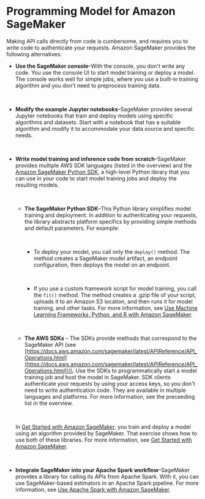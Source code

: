 # Programming Model for Amazon SageMaker<a name="how-it-works-prog-model"></a>

Making API calls directly from code is cumbersome, and requires you to write code to authenticate your requests\. Amazon SageMaker provides the following alternatives:
+ **Use the SageMaker console**–With the console, you don't write any code\. You use the console UI to start model training or deploy a model\. The console works well for simple jobs, where you use a built\-in training algorithm and you don't need to preprocess training data\. 

   
+ **Modify the example Jupyter notebooks**–SageMaker provides several Jupyter notebooks that train and deploy models using specific algorithms and datasets\. Start with a notebook that has a suitable algorithm and modify it to accommodate your data source and specific needs\.

   
+ **Write model training and inference code from scratch**–SageMaker provides multiple AWS SDK languages \(listed in the overview\) and the [Amazon SageMaker Python SDK](https://sagemaker.readthedocs.io), a high\-level Python library that you can use in your code to start model training jobs and deploy the resulting models\.

   
  + **The SageMaker Python SDK**–This Python library simplifies model training and deployment\. In addition to authenticating your requests, the library abstracts platform specifics by providing simple methods and default parameters\. For example:

     
    + To deploy your model, you call only the `deploy()` method\. The method creates a SageMaker model artifact, an endpoint configuration, then deploys the model on an endpoint\.

       
    + If you use a custom framework script for model training, you call the `fit()` method\. The method creates a \.gzip file of your script, uploads it to an Amazon S3 location, and then runs it for model training, and other tasks\. For more information, see [Use Machine Learning Frameworks, Python, and R with Amazon SageMaker](frameworks.md)\.

       
  + **The AWS SDKs** – The SDKs provide methods that correspond to the SageMaker API \(see [https://docs.aws.amazon.com/sagemaker/latest/APIReference/API_Operations.html](https://docs.aws.amazon.com/sagemaker/latest/APIReference/API_Operations.html)\)\. Use the SDKs to programmatically start a model training job and host the model in SageMaker\. SDK clients authenticate your requests by using your access keys, so you don't need to write authentication code\. They are available in multiple languages and platforms\. For more information, see the preceeding list in the overview\. 

     

  In [Get Started with Amazon SageMaker](gs.md), you train and deploy a model using an algorithm provided by SageMaker\. That exercise shows how to use both of these libraries\. For more information, see [Get Started with Amazon SageMaker](gs.md)\.

   
+ **Integrate SageMaker into your Apache Spark workflow**–SageMaker provides a library for calling its APIs from Apache Spark\. With it, you can use SageMaker\-based estimators in an Apache Spark pipeline\. For more information, see [Use Apache Spark with Amazon SageMaker](apache-spark.md)\.